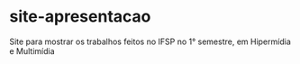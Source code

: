 # site-apresentacao
Site para mostrar os trabalhos feitos no IFSP no 1° semestre, em Hipermídia e Multimídia
